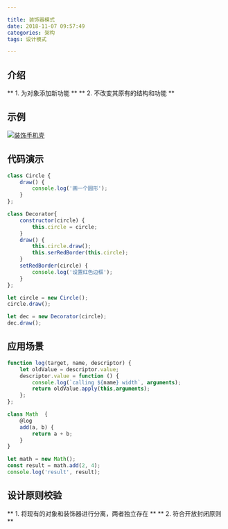 ```yaml
---

title: 装饰器模式
date: 2018-11-07 09:57:49
categories: 架构
tags: 设计模式

---
```


## 介绍
** 1.  为对象添加新功能 **
** 2.  不改变其原有的结构和功能 **

## 示例
[![装饰手机壳](http://118.24.216.136:80/blog/img/2018-11-07/ae0dddbf8e7e761a77a3337eafa6ab5.png "装饰手机壳")](http://118.24.216.136:80/blog/img/2018-11-07/ae0dddbf8e7e761a77a3337eafa6ab5.png "装饰手机壳")

## 代码演示
```javascript
class Circle {
	draw() {
		console.log('画一个圆形');
	}
};

class Decorator{
	constructor(circle) {
		this.circle = circle;
	}
	draw() {
		this.circle.draw();
		this.serRedBorder(this.circle);
	}
	setRedBorder(circle) {
		console.log('设置红色边框');
	}
};

let circle = new Circle();
circle.draw();

let dec = new Decorator(circle);
dec.draw();
```

## 应用场景
```javascript
function log(target, name, descriptor) {
	let oldValue = descriptor.value;
	descriptor.value = function () {
		console.log(`calling ${name} width`, arguments);
		return oldValue.apply(this,arguments);
	};
};

class Math	{
	@log
	add(a, b) {
		return a + b;
	}
}

let math = new Math();
const result = math.add(2, 4);
console.log('result', result);
```

## 设计原则校验
** 1.  将现有的对象和装饰器进行分离，两者独立存在 **
** 2.  符合开放封闭原则 **